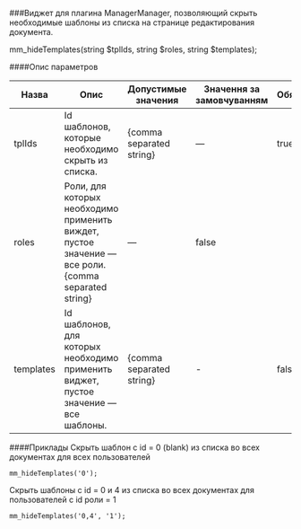 ###Виджет для плагина ManagerManager, позволяющий скрыть необходимые шаблоны из списка на странице редактирования документа.

mm_hideTemplates(string $tplIds, string $roles, string $templates);

####Опис параметров

Назва|Опис|Допустимые значения|Значення за замовчуванням|Обязателен?
--------|--------|---------|--------|--------
tplIds|Id шаблонов, которые необходимо скрыть из списка.|{comma separated string}|—|true
roles|Роли, для которых необходимо применить виждет, пустое значение — все роли.{comma separated string}|—|false
templates|Id шаблонов, для которых необходимо применить виджет, пустое значение — все шаблоны.|{comma separated string}|-|false

####Приклады
Скрыть шаблон с id = 0 (blank) из списка во всех документах для всех пользователей
	
	mm_hideTemplates('0');

Скрыть шаблоны с id = 0 и 4 из списка во всех документах для пользователей с id роли = 1
	
	mm_hideTemplates('0,4', '1');
